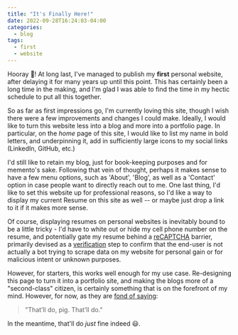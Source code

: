 ```yaml
---
title: "It's Finally Here!"
date: 2022-09-28T16:24:03-04:00
categories:
  - blog
tags:
  - first
  - website
---
```




Hooray 🎉! At long last, I've managed to publish my **first** personal website, after delaying it for many years up until this point. This has certainly been a long time in the making, and I'm glad I was able to find the time in my hectic schedule to put all this together.

So as far as first impressions go, I'm currently loving this site, though I wish there were a few improvements and changes I could make. Ideally, I would like to turn this website less into a blog and more into a portfolio page. In particular, on the _home_ page
of this site, I would like to list my name in bold letters, and underpinning it, add in sufficiently large icons to my social links (LinkedIn, GitHub, etc.)

I'd still like to retain my blog, just for book-keeping purposes and for memento's sake. Following that vein of thought, perhaps it makes sense to have a few menu options, such as 'About', 'Blog', as well as a 'Contact' option in case people want to directly reach out to me. One last thing, I'd like to set this website up for professional reasons, so I'd like a way to display my current Resume on this site as well -- or maybe just drop a link to it if it makes more sense.

Of course, displaying resumes on personal websites is inevitably bound to be a little tricky - I'd have to white out or hide my cell phone number on the resume, and potentially gate my resume behind a [reCAPTCHA] barrier, primarily devised as a [verification] step to confirm that the end-user is not actually a bot trying to scrape data on my website for personal gain or for malicious intent or unknown purposes.

However, for starters, this works well enough for my use case. Re-designing this page to turn it into a portfolio site, and making the blogs more of a "second-class" citizen, is certainly something that is on the forefront of my mind. However, for now, as they are
[fond of saying]:

> "That’ll do, pig. That’ll do."

In the meantime, that'll do _just_ fine indeed 😃.

[verification]: https://www.bplogix.com/blog/verification-vs-validation-in-software
[recaptcha]: https://datadome.co/bot-management-protection/captcha-vs-recaptcha-whats-the-difference
[fond of saying]: https://www.youtube.com/watch?v=rjQtzV9IZ0Q
